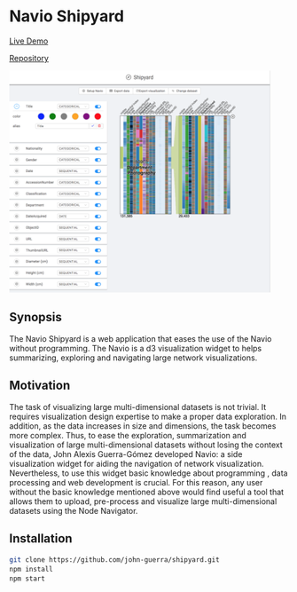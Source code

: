 # Navio Shipyard

[Live Demo](https://john-guerra.github.io/shipyard/build/)

[Repository](https://github.com/john-guerra/shipyard)

<img src="demo.png" alt="Navio Shipyard" height="400">

## Synopsis
The Navio Shipyard is a web application that eases the use of the Navio without programming. The Navio is a d3 visualization widget to helps summarizing, exploring and navigating large network visualizations.

## Motivation
The task of visualizing large multi-dimensional datasets is not trivial. It requires visualization design expertise to make a proper data exploration. In addition, as the data increases in size and dimensions, the task becomes more complex. Thus, to ease the exploration, summarization and visualization of large multi-dimensional datasets without losing the context of the data, John Alexis Guerra-Gómez developed Navio: a side visualization widget for aiding the navigation of network visualization. Nevertheless, to use this widget basic knowledge about programming , data processing and web development is crucial. For this reason, any user without the basic knowledge mentioned above would find useful a tool that allows them to upload, pre-process and visualize large multi-dimensional datasets using the Node Navigator.

## Installation
```sh
git clone https://github.com/john-guerra/shipyard.git
npm install
npm start
```